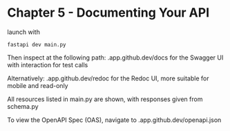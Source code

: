 # Chapter 5 - Documenting Your API

launch with

```fastapi dev main.py```

Then inspect at the following path: <yoururl-port>.app.github.dev/docs for the Swagger UI with interaction for test calls

Alternatively: <yoururl-port>.app.github.dev/redoc for the Redoc UI, more suitable for mobile and read-only

All resources listed in main.py are shown, with responses given from schema.py

To view the OpenAPI Spec (OAS), navigate to <yoururl-port>.app.github.dev/openapi.json 
